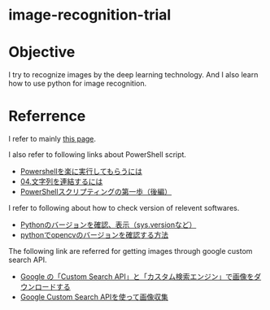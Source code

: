# image-recognition-trial

# Objective
I try to recognize images by the deep learning technology.
And I also learn how to use python for image recognition.

# Referrence
I refer to mainly [this page](https://blog.aidemy.net/entry/2017/12/17/214715).

I also refer to following links about PowerShell script.
  * [Powershellを楽に実行してもらうには](https://qiita.com/tomoko523/items/df8e384d32a377381ef9)
  * [04.文字列を連結するには](http://hiros-dot.net/PowerShell/string/string04.htm)
  * [PowerShellスクリプティングの第一歩（後編）](http://www.atmarkit.co.jp/ait/articles/0709/20/news125_2.html)

I refer to following about how to check version of relevent softwares.
  * [Pythonのバージョンを確認、表示（sys.versionなど）](https://note.nkmk.me/python-sys-platform-version-info/)
  * [pythonでopencvのバージョンを確認する方法](https://qiita.com/PeaceAndHiLight/items/8372c5719ca73aa11d46)

The following link are referred for getting images through google custom search API.
  * [Google の「Custom Search API」と「カスタム検索エンジン」で画像をダウンロードする](https://qiita.com/kaotil/items/9a12b16f95a1b2c7f953)
  * [Google Custom Search APIを使って画像収集](https://qiita.com/onlyzs/items/c56fb76ce43e45c12339)